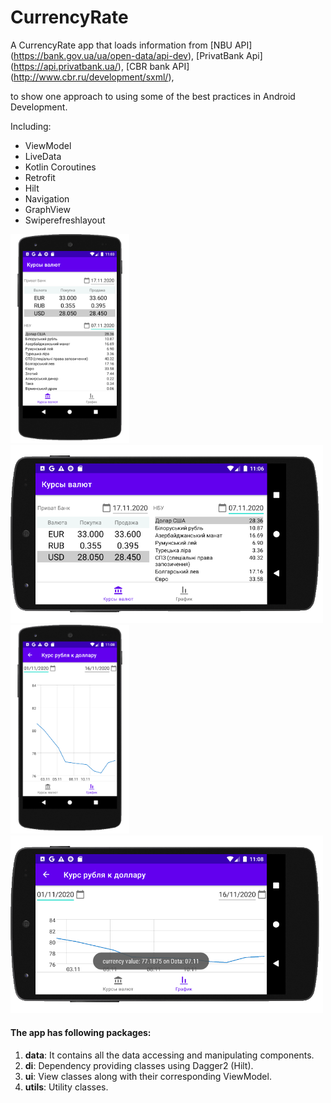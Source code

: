 # CurrencyRate


A CurrencyRate app that loads information from [NBU API] (https://bank.gov.ua/ua/open-data/api-dev), [PrivatBank Api] (https://api.privatbank.ua/), [CBR bank API] (http://www.cbr.ru/development/sxml/),

to show one approach to using some of the best practices in Android Development.

Including:  
 * ViewModel
 * LiveData
 * Kotlin Coroutines
 * Retrofit
 * Hilt
 * Navigation
 * GraphView
 * Swiperefreshlayout

<p>
<img src="https://github.com/RostyslavKloos/CurrencyRate/blob/master/assets/rate_currency_main2.png" width="190">
<img src="https://github.com/RostyslavKloos/CurrencyRate/blob/master/assets/rate_currency_land.png" width="500">

<img src="https://github.com/RostyslavKloos/CurrencyRate/blob/master/assets/rate_graph_result.png" width="190">
<img src="https://github.com/RostyslavKloos/CurrencyRate/blob/master/assets/rate_graph_land.png" width="500">
 </p>

#### The app has following packages:
1. **data**: It contains all the data accessing and manipulating components.
2. **di**: Dependency providing classes using Dagger2 (Hilt).
3. **ui**: View classes along with their corresponding ViewModel.
4. **utils**: Utility classes.
